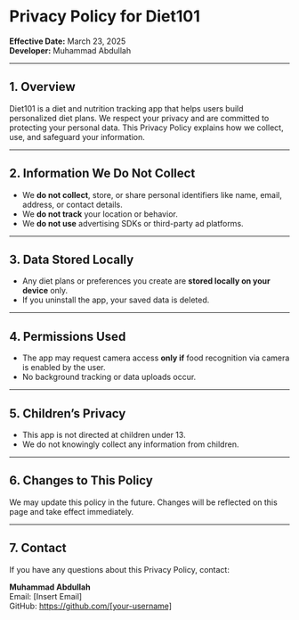 # Privacy Policy for Diet101

**Effective Date:** March 23, 2025  
**Developer:** Muhammad Abdullah

---

## 1. Overview

Diet101 is a diet and nutrition tracking app that helps users build personalized diet plans. We respect your privacy and are committed to protecting your personal data. This Privacy Policy explains how we collect, use, and safeguard your information.

---

## 2. Information We Do Not Collect

- We **do not collect**, store, or share personal identifiers like name, email, address, or contact details.
- We **do not track** your location or behavior.
- We **do not use** advertising SDKs or third-party ad platforms.

---

## 3. Data Stored Locally

- Any diet plans or preferences you create are **stored locally on your device** only.
- If you uninstall the app, your saved data is deleted.

---

## 4. Permissions Used

- The app may request camera access **only if** food recognition via camera is enabled by the user.
- No background tracking or data uploads occur.

---

## 5. Children’s Privacy

- This app is not directed at children under 13.
- We do not knowingly collect any information from children.

---

## 6. Changes to This Policy

We may update this policy in the future. Changes will be reflected on this page and take effect immediately.

---

## 7. Contact

If you have any questions about this Privacy Policy, contact:

**Muhammad Abdullah**  
Email: [Insert Email]  
GitHub: https://github.com/[your-username]

